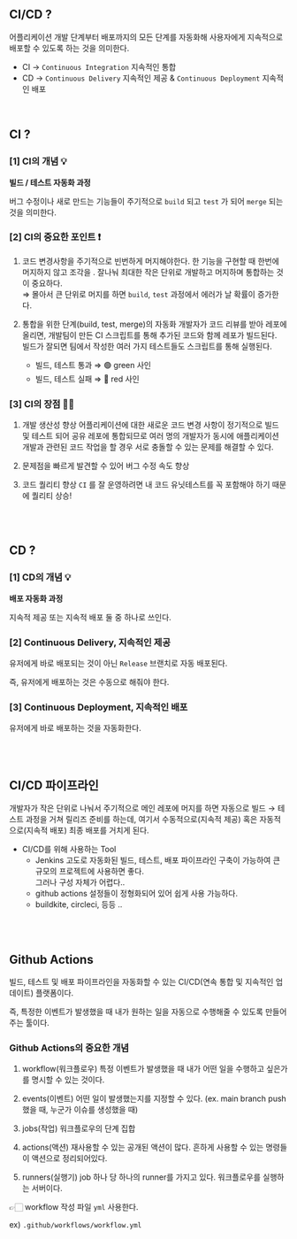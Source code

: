 ## CI/CD ?

어플리케이션 개발 단계부터 배포까지의 모든 단계를 자동화해 사용자에게 지속적으로 배포할 수 있도록 하는 것을 의미한다.

- CI → `Continuous Integration` 지속적인 통합
- CD → `Continuous Delivery` 지속적인 제공 & `Continuous Deployment` 지속적인 배포

<br>

## CI ?

### [1] CI의 개념 💡

**빌드 / 테스트 자동화 과정**

버그 수정이나 새로 만드는 기능들이 주기적으로 `build` 되고 `test` 가 되어 `merge` 되는 것을 의미한다.

### [2] CI의 중요한 포인트 ❗️

1. 코드 변경사항을 주기적으로 빈번하게 머지해야한다.
   한 기능을 구현할 때 한번에 머지하지 않고 조각을 . 잘나눠 최대한 작은 단위로 개발하고 머지하며 통합하는 것이 중요하다.  
   ⇒ 몰아서 큰 단위로 머지를 하면 `build`, `test` 과정에서 에러가 날 확률이 증가한다.

2. 통합을 위한 단계(build, test, merge)의 자동화
   개발자가 코드 리뷰를 받아 레포에 올리면, 개발팀이 만든 CI 스크립트를 통해 추가된 코드와 함께 레포가 빌드된다.  
   빌드가 잘되면 팀에서 작성한 여러 가지 테스트들도 스크립트를 통해 실행된다.
   - 빌드, 테스트 통과 ⇒ 🟢 green 사인
   - 빌드, 테스트 실패 ⇒ 🔴 red 사인

### [3] CI의 장점 👍🏻

1. 개발 생산성 향상
   어플리케이션에 대한 새로운 코드 변경 사항이 정기적으로 빌드 및 테스트 되어 공유 레포에 통합되므로 여러 명의 개발자가 동시에 애플리케이션 개발과 관련된 코드 작업을 할 경우 서로 충돌할 수 있는 문제를 해결할 수 있다.

2. 문제점을 빠르게 발견할 수 있어 버그 수정 속도 향상
3. 코드 퀄리티 향상
   `CI` 를 잘 운영하려면 내 코드 유닛테스트를 꼭 포함해야 하기 때문에 퀄리티 상승!

<br>

<br>

## CD ?

### **[1] CD의 개념** 💡

**배포 자동화 과정**

지속적 제공 또는 지속적 배포 둘 중 하나로 쓰인다.

### [2] Continuous Delivery, 지속적인 제공

유저에게 바로 배포되는 것이 아닌 `Release` 브랜치로 자동 배포된다.

즉, 유저에게 배포하는 것은 수동으로 해줘야 한다.

### [3] Continuous Deployment, 지속적인 배포

유저에게 바로 배포하는 것을 자동화한다.

<br>

<br>

## CI/CD 파이프라인

개발자가 작은 단위로 나눠서 주기적으로 메인 레포에 머지를 하면 자동으로 빌드 → 테스트 과정을 거쳐 릴리즈 준비를 하는데, 여기서 수동적으로(지속적 제공) 혹은 자동적으로(지속적 배포) 최종 배포를 거치게 된다.

- CI/CD를 위해 사용하는 Tool
  - Jenkins
    고도로 자동화된 빌드, 테스트, 배포 파이프라인 구축이 가능하여 큰 규모의 프로젝트에 사용하면 좋다.  
    그러나 구성 자체가 어렵다..
  - github actions
    설정들이 정형화되어 있어 쉽게 사용 가능하다.
  - buildkite, circleci, 등등 ..

<br>

<br>

## Github Actions

빌드, 테스트 및 배포 파이프라인을 자동화할 수 있는 CI/CD(연속 통합 및 지속적인 업데이트) 플랫폼이다.

즉, 특정한 이벤트가 발생했을 때 내가 원하는 일을 자동으로 수행해줄 수 있도록 만들어주는 툴이다.

### Github Actions의 중요한 개념

1. workflow(워크플로우)
   특정 이벤트가 발생했을 때 내가 어떤 일을 수행하고 싶은가를 명시할 수 있는 것이다.

2. events(이벤트)
   어떤 일이 발생했는지를 지정할 수 있다. (ex. main branch push 했을 때, 누군가 이슈를 생성했을 때)

3. jobs(작업)
   워크플로우의 단계 집합

4. actions(액션)
   재사용할 수 있는 공개된 액션이 많다. 흔하게 사용할 수 있는 명령들이 액션으로 정리되어있다.

5. runners(실행기)
   job 하나 당 하나의 runner를 가지고 있다. 워크플로우를 실행하는 서버이다.

👉🏻 workflow 작성 파일 `yml` 사용한다.

ex) `.github/workflows/workflow.yml`
